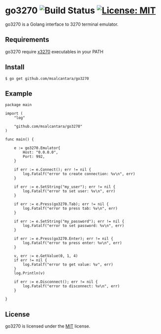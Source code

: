 # go3270 ![Build Status](https://travis-ci.org/msalcantara/go3270.svg?branch=master) [![License: MIT](https://img.shields.io/badge/License-MIT-blue.svg)](https://opensource.org/licenses/MIT)
go3270 is a Golang interface to 3270 terminal emulator.

## Requirements
go3270 require  [x3270](http://x3270.bgp.nu/index.html) executables in your PATH

## Install
```$ go get github.com/msalcantara/go3270```

## Example
```
package main

import (
	"log"

	"github.com/msalcantara/go3270"
)

func main() {

	e := go3270.Emulator{
		Host: "0.0.0.0",
		Port: 992,
	}

	if err := e.Connect(); err != nil {
		log.Fatalf("error to create connection: %v\n", err)
	}

	if err := e.SetString("my_user"); err != nil {
		log.Fatalf("error to set user: %v\n", err)
	}

	if err := e.Press(go3270.Tab); err != nil {
		log.Fatalf("error to press tab: %v\n", err)
	}

	if err := e.SetString("my_password"); err != nil {
		log.Fatalf("error to set password: %v\n", err)
	}

	if err := e.Press(go3270.Enter); err != nil {
		log.Fatalf("error to press enter: %v\n", err)
	}

	v, err := e.GetValue(0, 1, 4)
	if err != nil {
		log.Fatalf("error to get value: %v", err)
	}
	log.Println(v)

	if err := e.Disconnect(); err != nil {
		log.Fatalf("error to disconnect: %v\n", err)
	}

}
```
## License

go3270 is licensed under the [MIT][mit] license.

[mit]: https://raw.githubusercontent.com/tebeka/selenium/master/LICENSE